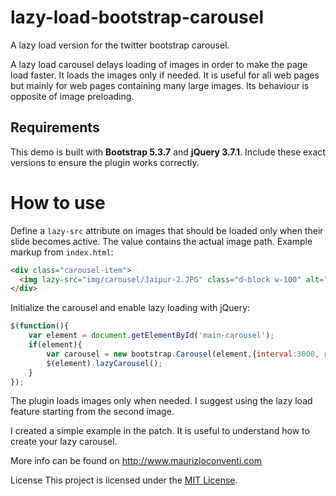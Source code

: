 lazy-load-bootstrap-carousel
============================

A lazy load version for the twitter bootstrap carousel.

A lazy load carousel delays loading of images in order to make the page load faster. 
It loads the images only if needed. It is useful for all web pages but mainly for web pages containing many large images.
Its behaviour is opposite of image preloading.

Requirements
------------
This demo is built with **Bootstrap&nbsp;5.3.7** and **jQuery&nbsp;3.7.1**. Include these exact versions to ensure the plugin works correctly.

How to use
============================

Define a `lazy-src` attribute on images that should be loaded only when their slide becomes active. The value contains the actual image path. Example markup from `index.html`:

```html
<div class="carousel-item">
  <img lazy-src="img/carousel/Jaipur-2.JPG" class="d-block w-100" alt="Jaipur" title="Jaipur picture 02">
</div>
```

Initialize the carousel and enable lazy loading with jQuery:

```javascript
$(function(){
    var element = document.getElementById('main-carousel');
    if(element){
        var carousel = new bootstrap.Carousel(element,{interval:3000, ride:true});
        $(element).lazyCarousel();
    }
});
```

The plugin loads images only when needed. I suggest using the lazy load feature starting from the second image.

I created a simple example in the patch. It is useful to understand how to create your lazy carousel.

More info can be found on http://www.maurizioconventi.com

License
This project is licensed under the [MIT License](LICENSE).

